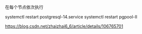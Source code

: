 在每个节点依次执行

systemctl restart postgresql-14.service
systemctl restart pgpool-II

https://blog.csdn.net/zhaizhai6_6/article/details/106765701
